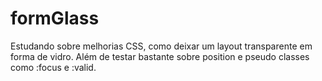 # formGlass

Estudando sobre melhorias CSS, como deixar um layout transparente em forma de vidro. Além de testar bastante sobre position e pseudo classes como :focus e :valid.
